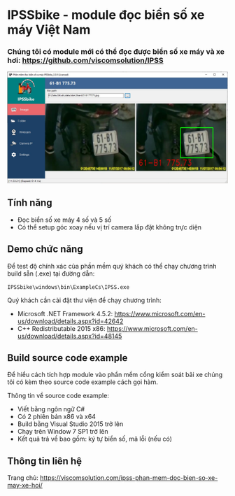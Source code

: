 # IPSSbike - module đọc biển số xe máy Việt Nam

### Chúng tôi có module mới có thể đọc được biển số xe máy và xe hơi: https://github.com/viscomsolution/IPSS

![](Image/ipssbike4.jpg)

## Tính năng
- Đọc biển số xe máy 4 số và 5 số
- Có thể setup góc xoay nếu vị trí camera lắp đặt không trực diện



## Demo chức năng
Để test độ chính xác của phần mềm quý khách có thể chạy chương trình build sẵn (.exe) tại đường dẫn:
```
IPSSbike\windows\bin\ExampleCs\IPSS.exe
```

Quý khách cần cài đặt thư viện để chạy chương trình:
- Microsoft .NET Framework 4.5.2: https://www.microsoft.com/en-us/download/details.aspx?id=42642
- C++ Redistributable 2015 x86: 		https://www.microsoft.com/en-us/download/details.aspx?id=48145

## Build source code example

Để hiểu cách tích hợp module vào phần mềm cổng kiểm soát bãi xe chúng tôi có kèm theo source code example cách gọi hàm.

Thông tin về source code example:
- Viết bằng ngôn ngữ C#
- Có 2 phiên bản x86 và x64
- Build bằng Visual Studio 2015 trở lên
- Chạy trên Window 7 SP1 trở lên
- Kết quả trả về bao gồm: ký tự biển số, mã lỗi (nếu có)
	
	
## Thông tin liên hệ
	
Trang chủ: https://viscomsolution.com/ipss-phan-mem-doc-bien-so-xe-may-xe-hoi/